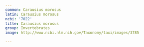 ```yaml
---
common: Carausius morosus
latin: Carausius morosus
ncbi: '7022'
title: Carausius morosus
group: Invertebrates
image: http://www.ncbi.nlm.nih.gov/Taxonomy/taxi/images/3785

---
```

